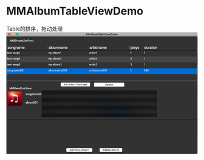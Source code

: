 # MMAlbumTableViewDemo
Table的排序，拖动处理
![alt](https://github.com/sjcode/MMAlbumTableViewDemo/blob/master/screenshot.png)
